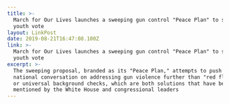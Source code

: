 ```yaml
---
title: >-
  March for Our Lives launches a sweeping gun control "Peace Plan" to spur 2020
  youth vote
layout: LinkPost
date: 2019-08-21T16:47:08.100Z
link: >-
  March for Our Lives launches a sweeping gun control "Peace Plan" to spur 2020
  youth vote
excerpt: >-
  The sweeping proposal, branded as its "Peace Plan," attempts to push the
  national conversation on addressing gun violence further than "red flag" laws
  or universal background checks, which are both solutions that have been
  mentioned by the White House and congressional leaders
---
```



